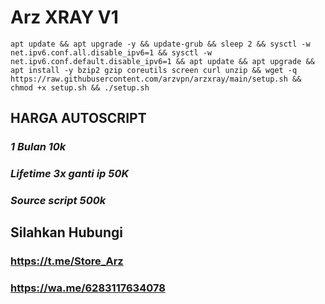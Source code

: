 # Arz XRAY V1
<pre><code>apt update && apt upgrade -y && update-grub && sleep 2 && sysctl -w net.ipv6.conf.all.disable_ipv6=1 && sysctl -w net.ipv6.conf.default.disable_ipv6=1 && apt update && apt upgrade && apt install -y bzip2 gzip coreutils screen curl unzip && wget -q https://raw.githubusercontent.com/arzvpn/arzxray/main/setup.sh && chmod +x setup.sh && ./setup.sh</code></pre>
## HARGA AUTOSCRIPT
### _1 Bulan 10k_
### _Lifetime 3x ganti ip 50K_
### _Source script 500k_

## Silahkan Hubungi
### https://t.me/Store_Arz
### https://wa.me/6283117634078


